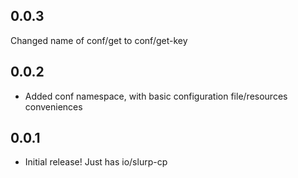 ## 0.0.3

Changed name of conf/get to conf/get-key

## 0.0.2

* Added conf namespace, with basic configuration file/resources conveniences

## 0.0.1

* Initial release! Just has io/slurp-cp
